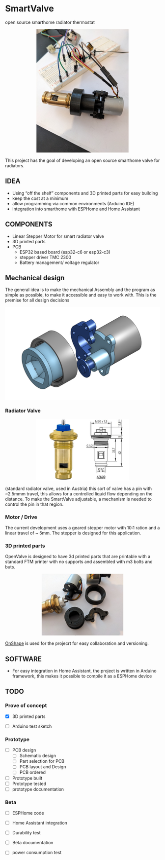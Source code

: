 # SmartValve
open source smarthome radiator thermostat

<p align="center">
<img src="/pictures/openValve_assembled_1.jpg" height = 400>
</p>

This project has the goal of developing an open source smarthome valve for radiators. 

## IDEA
* Using “off the shelf” components and 3D printed parts for easy building 
* keep  the cost at a minimum 
* allow programming via common environments (Arduino IDE) 
* integration into smarthome with ESPHome and Home Assistant


##  COMPONENTS
* Linear Stepper Motor for smart radiator valve
* 3D printed parts
* PCB 
  * ESP32 based board (esp32-c6 or esp32-c3)
  * stepper driver TMC 2300 
  * Battery management/ voltage regulator

## Mechanical design
The general idea is to make the mechanical Assembly and the program as simple as possible, to make it accessible and easy to work with. This is the premise for all design decisions   

<p align="center">
<img src="/pictures/exploded_view_1.png" height = 300>
</p>

### Radiator Valve 
<p align="center">
<img src="/pictures/valve.png" height = 200>
</p>

(standard radiator valve, used in Austria)
this sort of valve has a pin with ~2.5mmm travel, this allows for a controlled liquid flow depending on the distance. 
To make the SmartValve adjustable, a mechanism is needed to control the pin in that region. 

### Motor / Drive
The current development uses a geared stepper motor with 10:1 ration and a linear travel of ~ 5mm. The stepper is designed for this application.


### 3D printed parts
OpenValve is designed to have 3d printed parts that are printable with a standard FTM printer with no supports and assembled with m3 bolts and buts.    

<p align="center">
<img src="/pictures/openValve_parts_1.jpg" height = 200>
</p>

[OnShape](https://cad.onshape.com/documents/391453e964c4cf36b71477fb/w/96218fe9ab75c37b541d1e8c/e/7027b69015998d7833889829?renderMode=0&uiState=64fb2ffe75317b0599136144https://cad.onshape.com/documents/391453e964c4cf36b71477fb/w/96218fe9ab75c37b541d1e8c/e/7027b69015998d7833889829?renderMode=0&uiState=64fb2ffe75317b0599136144) is used for the projecrt for easy collaboration and versioning.


## SOFTWARE
* For easy integration in Home Assistant, the project is written in Arduino framework, this makes it possible to compile it as a ESPHome device

## TODO

### Prove of concept
- [x] 3D printed parts 
- [ ] Arduino test sketch


### Prototype
- [ ] PCB design
  - [ ] Schematic design
  - [ ] Part selection for PCB
  - [ ] PCB layout and Design
  - [ ] PCB ordered
- [ ] Prototype built
- [ ] Prototype tested
- [ ] prototype documentation

### Beta
- [ ] ESPHome code
- [ ] Home Assistant integration
- [ ] Durability test
- [ ] Beta documentation
- [ ] power consumption test


